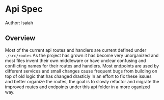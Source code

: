 # Api Spec

Author: Isaiah

## Overview
Most of the current api routes and handlers are current defined under `./src/routes`
As the project has grown it has become very unorganized and most files invent their own middleware
or have unclear confusing and conflicting names for their routes and handlers.
Most endpoints are used by different services and small changes cause frequent bugs from building on top of old logic that has changed drasticly
In an effort to fix these issues and better organize the routes, the goal is to slowly refactor and migrate the improved routes and endpoints under this api folder in a more oganized way.
